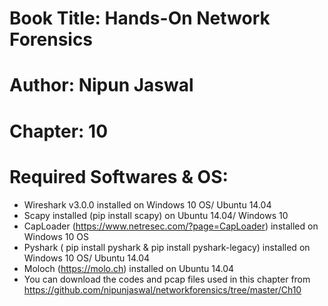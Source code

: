 #	Book Title:	Hands-On Network Forensics
# 	Author: 		Nipun Jaswal
# 	Chapter:		10 

#	Required Softwares & OS:

- Wireshark v3.0.0 installed on Windows 10 OS/ Ubuntu 14.04
- Scapy installed (pip install scapy) on Ubuntu 14.04/ Windows 10
- CapLoader (https://www.netresec.com/?page=CapLoader) installed on Windows 10 OS
- Pyshark ( pip install pyshark & pip install pyshark-legacy) installed on Windows 10 OS/ Ubuntu 14.04
- Moloch (https://molo.ch) installed on Ubuntu 14.04
- You can download the codes and pcap files used in this chapter from https://github.com/nipunjaswal/networkforensics/tree/master/Ch10
